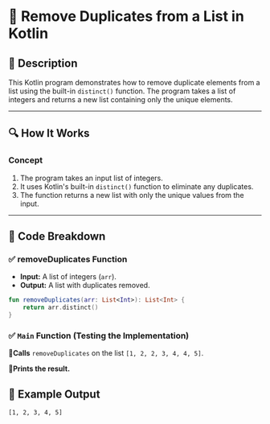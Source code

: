 # 📌 Remove Duplicates from a List in Kotlin

## 🚀 Description
This Kotlin program demonstrates how to remove duplicate elements from a list using the built-in `distinct()` function. The program takes a list of integers and returns a new list containing only the unique elements.

---

## 🔍 How It Works

### **Concept**
1. The program takes an input list of integers.
2. It uses Kotlin's built-in `distinct()` function to eliminate any duplicates.
3. The function returns a new list with only the unique values from the input.

---

## 📂 Code Breakdown

### ✅ **removeDuplicates Function**
- **Input:** A list of integers (`arr`).
- **Output:** A list with duplicates removed.

```kotlin
fun removeDuplicates(arr: List<Int>): List<Int> {
    return arr.distinct()
}
```
### ✅ **`Main` Function (Testing the Implementation)**
🔹**Calls** `removeDuplicates` on the list `[1, 2, 2, 3, 4, 4, 5]`.

🔹**Prints the result.**

## 🎯 Example Output
```
[1, 2, 3, 4, 5]
```
